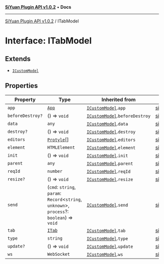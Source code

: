 [**SiYuan Plugin API v1.0.2**](../README.md) • **Docs**

---

[SiYuan Plugin API v1.0.2](../README.md) / ITabModel

# Interface: ITabModel

## Extends

- [`ICustomModel`](ICustomModel.md)

## Properties

| Property         | Type                                                                                         | Inherited from                                    | Defined in                                                                         |
| ---------------- | -------------------------------------------------------------------------------------------- | ------------------------------------------------- | ---------------------------------------------------------------------------------- |
| `app`            | [`App`](../classes/App.md)                                                                   | [`ICustomModel`](ICustomModel.md).`app`           | [siyuan.d.ts:264](https://github.com/siyuan-note/petal/tree/main/siyuan.d.ts#L264) |
| `beforeDestroy?` | () => `void`                                                                                 | [`ICustomModel`](ICustomModel.md).`beforeDestroy` | [siyuan.d.ts:284](https://github.com/siyuan-note/petal/tree/main/siyuan.d.ts#L284) |
| `data`           | `any`                                                                                        | [`ICustomModel`](ICustomModel.md).`data`          | [siyuan.d.ts:273](https://github.com/siyuan-note/petal/tree/main/siyuan.d.ts#L273) |
| `destroy?`       | () => `void`                                                                                 | [`ICustomModel`](ICustomModel.md).`destroy`       | [siyuan.d.ts:286](https://github.com/siyuan-note/petal/tree/main/siyuan.d.ts#L286) |
| `editors`        | [`Protyle`](../classes/Protyle.md)[]                                                         | [`ICustomModel`](ICustomModel.md).`editors`       | [siyuan.d.ts:276](https://github.com/siyuan-note/petal/tree/main/siyuan.d.ts#L276) |
| `element`        | `HTMLElement`                                                                                | [`ICustomModel`](ICustomModel.md).`element`       | [siyuan.d.ts:275](https://github.com/siyuan-note/petal/tree/main/siyuan.d.ts#L275) |
| `init`           | () => `void`                                                                                 | [`ICustomModel`](ICustomModel.md).`init`          | [siyuan.d.ts:278](https://github.com/siyuan-note/petal/tree/main/siyuan.d.ts#L278) |
| `parent`         | `any`                                                                                        | [`ICustomModel`](ICustomModel.md).`parent`        | [siyuan.d.ts:266](https://github.com/siyuan-note/petal/tree/main/siyuan.d.ts#L266) |
| `reqId`          | `number`                                                                                     | [`ICustomModel`](ICustomModel.md).`reqId`         | [siyuan.d.ts:265](https://github.com/siyuan-note/petal/tree/main/siyuan.d.ts#L265) |
| `resize?`        | () => `void`                                                                                 | [`ICustomModel`](ICustomModel.md).`resize`        | [siyuan.d.ts:282](https://github.com/siyuan-note/petal/tree/main/siyuan.d.ts#L282) |
| `send`           | (`cmd`: `string`, `param`: `Record`\<`string`, `unknown`\>, `process`?: `boolean`) => `void` | [`ICustomModel`](ICustomModel.md).`send`          | [siyuan.d.ts:268](https://github.com/siyuan-note/petal/tree/main/siyuan.d.ts#L268) |
| `tab`            | [`ITab`](ITab.md)                                                                            | [`ICustomModel`](ICustomModel.md).`tab`           | [siyuan.d.ts:272](https://github.com/siyuan-note/petal/tree/main/siyuan.d.ts#L272) |
| `type`           | `string`                                                                                     | [`ICustomModel`](ICustomModel.md).`type`          | [siyuan.d.ts:274](https://github.com/siyuan-note/petal/tree/main/siyuan.d.ts#L274) |
| `update?`        | () => `void`                                                                                 | [`ICustomModel`](ICustomModel.md).`update`        | [siyuan.d.ts:280](https://github.com/siyuan-note/petal/tree/main/siyuan.d.ts#L280) |
| `ws`             | `WebSocket`                                                                                  | [`ICustomModel`](ICustomModel.md).`ws`            | [siyuan.d.ts:263](https://github.com/siyuan-note/petal/tree/main/siyuan.d.ts#L263) |
